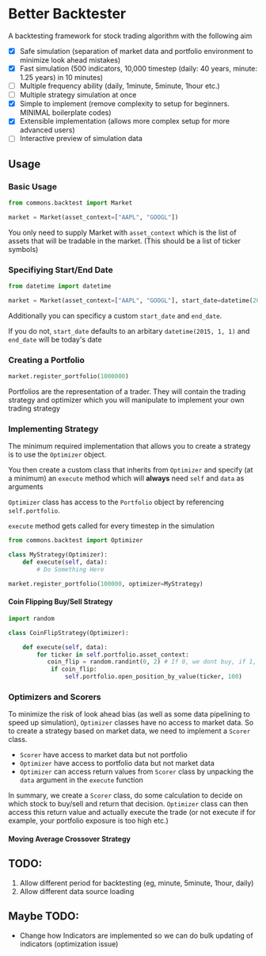 # Better Backtester

A backtesting framework for stock trading algorithm with the following aim

- [x] Safe simulation (separation of market data and portfolio environment to minimize look ahead mistakes)
- [x] Fast simulation (500 indicators, 10,000 timestep (daily: 40 years, minute: 1.25 years) in 10 minutes)
- [ ] Multiple frequency ability (daily, 1minute, 5minute, 1hour etc.)
- [ ] Multiple strategy simulation at once
- [x] Simple to implement (remove complexity to setup for beginners. MINIMAL boilerplate codes)
- [x] Extensible implementation (allows more complex setup for more advanced users)
- [ ] Interactive preview of simulation data

## Usage

### Basic Usage

```python
from commons.backtest import Market

market = Market(asset_context=["AAPL", "GOOGL"])
```

You only need to supply Market with `asset_context` which is the list of assets that will be tradable in the market. (This should be a list of ticker symbols)

### Specifiying Start/End Date

```python
from datetime import datetime

market = Market(asset_context=["AAPL", "GOOGL"], start_date=datetime(2020, 1, 1), end_date=datetime(2020, 1, 31))
```

Additionally you can specificy a custom `start_date` and `end_date`.

If you do not, `start_date` defaults to an arbitary `datetime(2015, 1, 1)` and `end_date` will be today's date

### Creating a Portfolio

```python
market.register_portfolio(1000000)
```

Portfolios are the representation of a trader. They will contain the trading strategy and optimizer which you will manipulate to implement your own trading strategy

### Implementing Strategy

The minimum required implementation that allows you to create a strategy is to use the `Optimizer` object.

You then create a custom class that inherits from `Optimizer` and specify (at a minimum) an `execute` method which will **always** need `self` and `data` as arguments

`Optimizer` class has access to the `Portfolio` object by referencing `self.portfolio`.

`execute` method gets called for every timestep in the simulation

```python
from commons.backtest import Optimizer

class MyStrategy(Optimizer):
    def execute(self, data):
        # Do Something Here

market.register_portfolio(100000, optimizer=MyStrategy)
```

#### Coin Flipping Buy/Sell Strategy

```python
import random

class CoinFlipStrategy(Optimizer):

    def execute(self, data):
        for ticker in self.portfolio.asset_context:
           coin_flip = random.randint(0, 2) # If 0, we dont buy, if 1, we buy
            if coin_flip:
                self.portfolio.open_position_by_value(ticker, 100)
```

### Optimizers and Scorers

To minimize the risk of look ahead bias (as well as some data pipelining to speed up simulation), `Optimizer` classes have no access to market data. So to create a strategy based on market data, we need to implement a `Scorer` class.

- `Scorer` have access to market data but not portfolio
- `Optimizer` have access to portfolio data but not market data
- `Optimizer` can access return values from `Scorer` class by unpacking the `data` argument in the `execute` function

In summary, we create a `Scorer` class, do some calculation to decide on which stock to buy/sell and return that decision. `Optimizer` class can then access this return value and actually execute the trade (or not execute if for example, your portfolio exposure is too high etc.)

#### Moving Average Crossover Strategy

## TODO:

1. Allow different period for backtesting (eg, minute, 5minute, 1hour, daily)
2. Allow different data source loading

## Maybe TODO:

- Change how Indicators are implemented so we can do bulk updating of indicators (optimization issue)
